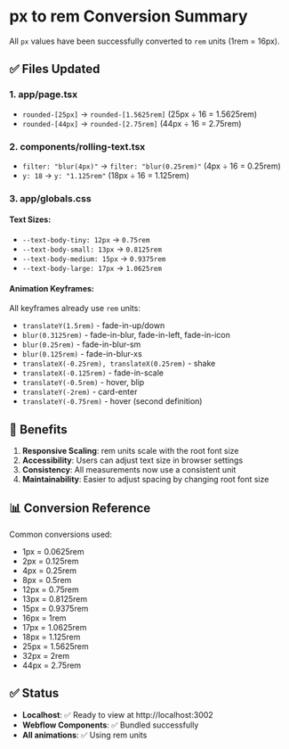 # px to rem Conversion Summary

All `px` values have been successfully converted to `rem` units (1rem = 16px).

## ✅ Files Updated

### 1. **app/page.tsx**

- `rounded-[25px]` → `rounded-[1.5625rem]` (25px ÷ 16 = 1.5625rem)
- `rounded-[44px]` → `rounded-[2.75rem]` (44px ÷ 16 = 2.75rem)

### 2. **components/rolling-text.tsx**

- `filter: "blur(4px)"` → `filter: "blur(0.25rem)"` (4px ÷ 16 = 0.25rem)
- `y: 18` → `y: "1.125rem"` (18px ÷ 16 = 1.125rem)

### 3. **app/globals.css**

#### Text Sizes:

- `--text-body-tiny: 12px` → `0.75rem`
- `--text-body-small: 13px` → `0.8125rem`
- `--text-body-medium: 15px` → `0.9375rem`
- `--text-body-large: 17px` → `1.0625rem`

#### Animation Keyframes:

All keyframes already use `rem` units:

- `translateY(1.5rem)` - fade-in-up/down
- `blur(0.3125rem)` - fade-in-blur, fade-in-left, fade-in-icon
- `blur(0.25rem)` - fade-in-blur-sm
- `blur(0.125rem)` - fade-in-blur-xs
- `translateX(-0.25rem), translateX(0.25rem)` - shake
- `translateX(-0.125rem)` - fade-in-scale
- `translateY(-0.5rem)` - hover, blip
- `translateY(-2rem)` - card-enter
- `translateY(-0.75rem)` - hover (second definition)

## 🎨 Benefits

1. **Responsive Scaling**: rem units scale with the root font size
2. **Accessibility**: Users can adjust text size in browser settings
3. **Consistency**: All measurements now use a consistent unit
4. **Maintainability**: Easier to adjust spacing by changing root font size

## 📊 Conversion Reference

Common conversions used:

- 1px = 0.0625rem
- 2px = 0.125rem
- 4px = 0.25rem
- 8px = 0.5rem
- 12px = 0.75rem
- 13px = 0.8125rem
- 15px = 0.9375rem
- 16px = 1rem
- 17px = 1.0625rem
- 18px = 1.125rem
- 25px = 1.5625rem
- 32px = 2rem
- 44px = 2.75rem

## ✅ Status

- **Localhost**: ✅ Ready to view at http://localhost:3002
- **Webflow Components**: ✅ Bundled successfully
- **All animations**: ✅ Using rem units
